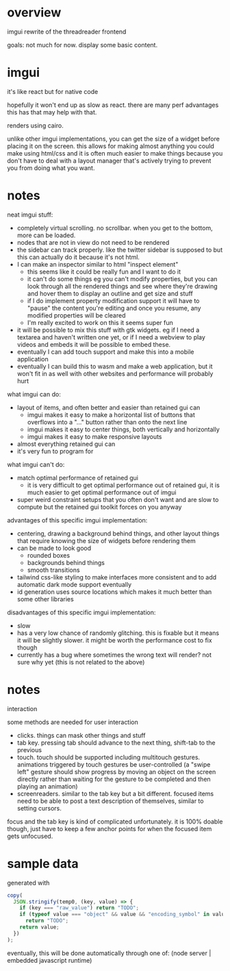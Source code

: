 # overview

imgui rewrite of the threadreader frontend

goals: not much for now. display some basic content.

# imgui

it's like react but for native code

hopefully it won't end up as slow as react. there are many perf advantages this has that may help with that.

renders using cairo.

unlike other imgui implementations, you can get the size of a widget before placing it on the screen. this allows for making
almost anything you could make using html/css and it is often much easier to make things because you don't have to deal with
a layout manager that's actively trying to prevent you from doing what you want.

# notes

neat imgui stuff:

- completely virtual scrolling. no scrollbar. when you get to the bottom, more can be loaded.
- nodes that are not in view do not need to be rendered
- the sidebar can track properly. like the twitter sidebar is supposed to but this can actually do it because it's not html.
- I can make an inspector similar to html "inspect element"
  - this seems like it could be really fun and I want to do it
  - it can't do some things eg you can't modify properties, but you can look through all the rendered things and see where they're
    drawing and hover them to display an outline and get size and stuff
  - if I do implement property modification support it will have to "pause" the content you're editing and once you resume, any
    modified properties will be cleared
  - I'm really excited to work on this it seems super fun
- it will be possible to mix this stuff with gtk widgets. eg if I need a textarea and haven't written one yet, or if I need
  a webview to play videos and embeds it will be possible to embed these.
- eventually I can add touch support and make this into a mobile application
- eventually I can build this to wasm and make a web application, but it won't fit in as well with other websites and performance
  will probably hurt

what imgui can do:

- layout of items, and often better and easier than retained gui can
  - imgui makes it easy to make a horizontal list of buttons that overflows into a "…" button rather than onto the next line
  - imgui makes it easy to center things, both vertically and horizontally
  - imgui makes it easy to make responsive layouts
- almost everything retained gui can
- it's very fun to program for

what imgui can't do:

- match optimal performance of retained gui
  - it is very difficult to get optimal performance out of retained gui, it is much easier to get optimal performance out of imgui
- super weird constraint setups that you often don't want and are slow to compute but the retained gui toolkit forces on you anyway

advantages of this specific imgui implementation:

- centering, drawing a background behind things, and other layout things that require knowing the size of widgets before rendering them
- can be made to look good
  - rounded boxes
  - backgrounds behind things
  - smooth transitions
- tailwind css-like styling to make interfaces more consistent and to add automatic dark mode support eventually
- id generation uses source locations which makes it much better than some other libraries

disadvantages of this specific imgui implementation:

- slow
- has a very low chance of randomly glitching. this is fixable but it means it will be slightly slower. it might be worth the
  performance cost to fix though
- currently has a bug where sometimes the wrong text will render? not sure why yet (this is not related to the above)

# notes

interaction

some methods are needed for user interaction

- clicks. things can mask other things and stuff
- tab key. pressing tab should advance to the next thing, shift-tab to the previous
- touch. touch should be supported including multitouch gestures. animations triggered by touch gestures be user-controlled
  (a "swipe left" gesture should show progress by moving an object on the screen directly rather than waiting for the gesture
  to be completed and then playing an animation)
- screenreaders. similar to the tab key but a bit different. focused items need to be able to post a text description of
  themselves, similar to setting cursors.

focus and the tab key is kind of complicated unfortunately. it is 100% doable though, just have to keep a few anchor points for
when the focused item gets unfocused.

# sample data

generated with

```js
copy(
  JSON.stringify(temp0, (key, value) => {
    if (key === "raw_value") return "TODO";
    if (typeof value === "object" && value && "encoding_symbol" in value)
      return "TODO";
    return value;
  })
);
```

eventually, this will be done automatically through one of: (node server | embedded javascript runtime)
